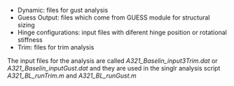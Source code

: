 - Dynamic: files for gust analysis
- Guess Output: files which come from GUESS module for structural sizing
- Hinge configurations: input files with diferent hinge position or rotational stiffness
- Trim: files for trim analysis

The input files for the analysis are called _A321_Baselin_input3Trim.dat_ or _A321_Baselin_inputGust.dat_ and they are used in the singlr analysis script _A321_BL_runTrim.m_ and _A321_BL_runGust.m_
